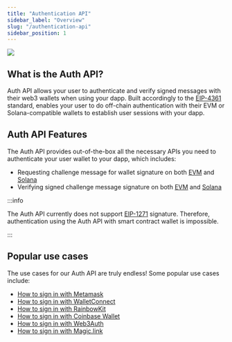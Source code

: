 ```yaml
---
title: "Authentication API"
sidebar_label: "Overview"
slug: "/authentication-api"
sidebar_position: 1
--- 
```


![](/img/content/594b455-image.png)

## What is the Auth API?

Auth API allows your user to authenticate and verify signed messages with their web3 wallets when using your dapp. Built accordingly to the [EIP-4361](https://eips.ethereum.org/EIPS/eip-4361) standard, enables your user to do off-chain authentication with their EVM or Solana-compatible wallets to establish user sessions with your dapp.

## Auth API Features

The Auth API provides out-of-the-box all the necessary APIs you need to authenticate your user wallet to your dapp, which includes:

- Requesting challenge message for wallet signature on both [EVM](https://docs.moralis.io/reference/requestchallengeevm) and [Solana](https://docs.moralis.io/reference/requestchallengesolana)
- Verifying signed challenge message signature on both [EVM](https://swagger.moralis.io/auth/#/Challenge/verifyChallengeEvm) and [Solana](https://swagger.moralis.io/auth/#/Challenge/verifyChallengeSolana)

:::info 

The Auth API currently does not support [EIP-1271](https://eips.ethereum.org/EIPS/eip-1271) signature. Therefore, authentication using the Auth API with smart contract wallet is impossible.

:::

## Popular use cases

The use cases for our Auth API are truly endless! Some popular use cases include:

- [How to sign in with Metamask](/authentication-api/how-to-sign-in-with-metamask)
- [How to sign in with WalletConnect](/authentication-api/how-to-sign-in-with-walletconnect)
- [How to sign in with RainbowKit](/authentication-api/how-to-sign-in-with-rainbowkit)
- [How to sign in with Coinbase Wallet](/authentication-api/how-to-sign-in-with-coinbase-wallet)
- [How to sign in with Web3Auth](/authentication-api/how-to-sign-in-with-web3authio)
- [How to sign in with Magic.link](/authentication-api/how-to-sign-in-with-magiclink)